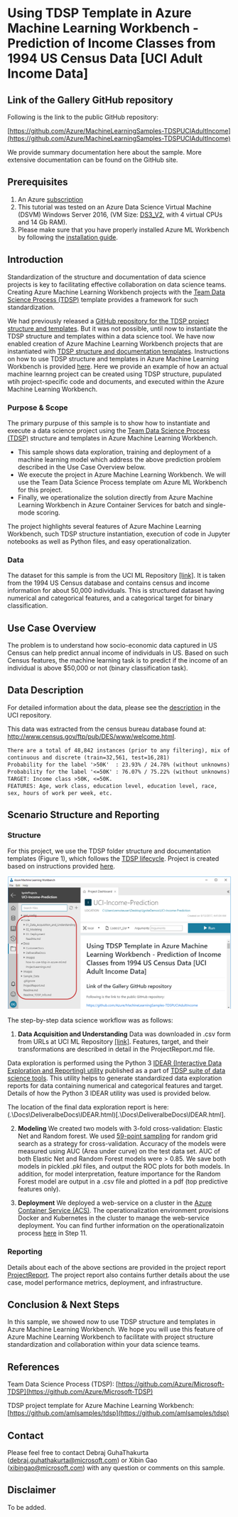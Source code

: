 # Using TDSP Template in Azure Machine Learning Workbench - Prediction of Income Classes from 1994 US Census Data [UCI Adult Income Data]


## Link of the Gallery GitHub repository
Following is the link to the public GitHub repository: 

[https://github.com/Azure/MachineLearningSamples-TDSPUCIAdultIncome](https://github.com/Azure/MachineLearningSamples-TDSPUCIAdultIncome)

We provide summary documentation here about the sample. More extensive documentation can be found on the GitHub site.


## Prerequisites
1. An Azure [subscription](https://azure.microsoft.com/en-us/free/)
2. This tutorial was tested on an Azure Data Science Virtual Machine (DSVM) Windows Server 2016, (VM Size: [DS3_V2](https://docs.microsoft.com/en-us/azure/virtual-machines/windows/sizes), with 4 virtual CPUs and 14 Gb RAM). 
3. Please make sure that you have properly installed Azure ML Workbench by following the [installation guide](https://github.com/Azure/ViennaDocs/blob/master/Documentation/Installation.md).


## Introduction

Standardization of the structure and documentation of data science projects is key to facilitating effective collaboration on data science teams. Creating Azure Machine Learning Workbench projects with the [Team Data Science Process (TDSP)](https://github.com/Azure/Microsoft-TDSP) template provides a framework for such standardization.

We had previously released a [GitHub repository for the TDSP project structure and templates](https://github.com/Azure/Azure-TDSP-ProjectTemplate). But it was not possible, until now to instantiate the TDSP structure and templates within a data science tool. We have now enabled creation of Azure Machine Learning Workbench projects that are instantiated with [TDSP structure and documentation templates](https://github.com/amlsamples/tdsp). Instructions on how to use TDSP structure and templates in Azure Machine Learning Workbench is provided [here](https://github.com/amlsamples/tdsp/blob/master/Docs/how-to-use-tdsp-in-azure-ml.md). Here we provide an example of how an actual machine learnng project can be created using TDSP structure, pupulated wtih project-specific code and documents, and executed within the Azure Machine Learning Workbench.

### Purpose & Scope
The primary purpuse of this sample is to show how to instantiate and execute a data science project using the [Team Data Science Process (TDSP)](https://github.com/Azure/Microsoft-TDSP) structure and templates in Azure Machine Learning Workbench.

 * This sample shows data exploration, training and deployment of a machine learning model which address the above prediction problem described in the Use Case Overview below. 
 * We execute the project in Azure Machine Learning Workbench. We will use the Team Data Science Process template om Azure ML Workbench for this project. 
 * Finally, we operationalize the solution directly from Azure Machine Learning Workbench in Azure Container Services for batch and single-mode scoring.

 The project highlights several features of Azure Machine Learning Workbench, such TDSP structure instantiation, execution of code in Jupyter notebooks as well as Python files, and easy operationalization.

### Data 
The dataset for this sample is from the UCI ML Repository [[link]](https://archive.ics.uci.edu/ml/datasets/adult). It is taken from the 1994 US Census database and contains census and income information for about 50,000 individuals. This is structured dataset having numerical and categorical features, and a categorical target for binary classification. 

## Use Case Overview
The problem is to understand how socio-economic data captured in US Census can help predict annual income of individuals in US. Based on such Census features, the machine learning task is to predict if the income of an individual is above $50,000 or not (binary classification task).

## Data Description
For detailed information about the data, please see the [description](https://archive.ics.uci.edu/ml/machine-learning-databases/adult/adult.names) in the UCI repository. 

This data was extracted from the census bureau database found at: http://www.census.gov/ftp/pub/DES/www/welcome.html. 

    There are a total of 48,842 instances (prior to any filtering), mix of continuous and discrete (train=32,561, test=16,281)
    Probability for the label '>50K'  : 23.93% / 24.78% (without unknowns)
    Probability for the label '<=50K' : 76.07% / 75.22% (without unknowns)
    TARGET: Income class >50K, <=50K.
    FEATURES: Age, work class, education level, education level, race, sex, hours of work per week, etc.

## Scenario Structure and Reporting

### Structure
For this project, we use the TDSP folder structure and documentation templates (Figure 1), which follows the [TDSP lifecycle](https://github.com/Azure/Microsoft-TDSP/blob/master/Docs/lifecycle-detail.md). Project is created based on instructions provided [here](https://github.com/amlsamples/tdsp/blob/master/Docs/how-to-use-tdsp-in-azure-ml.md).


![Fill in project information](./Docs/Images/instantiation-3.png) 

The step-by-step data science workflow was as follows:

1. **Data Acquisition and Understanding**
Data was downloaded in .csv form from URLs at UCI ML Repository [[link]](https://archive.ics.uci.edu/ml/datasets/adult). Features, target, and their transformations are described in detail in the ProjectReport.md file.

Data exploration is performed using the Python 3 [IDEAR (Interactive Data Exploration and Reporting) utility](https://github.com/Azure/Azure-TDSP-Utilities/tree/master/DataScienceUtilities/DataReport-Utils/Python) published as a part of [TDSP suite of data science tools](https://github.com/Azure/Azure-TDSP-Utilities). This utility helps to generate standardized data exploration reports for data containing numerical and categorical features and target. Details of how the Python 3 IDEAR utility was used is provided below. 

The location of the final data exploration report is here: (.\Docs\DeliveralbeDocs\IDEAR.html)[.\Docs\DeliveralbeDocs\IDEAR.html].


2. **Modeling**
We created two models with 3-fold cross-validation: Elastic Net and Random forest. We used [59-point sampling](http://www.jmlr.org/papers/volume13/bergstra12a/bergstra12a.pdf)  for random grid search as a strategy for cross-validation. Accuracy of the models were measured using AUC (Area under curve) on the test data set. AUC of both Elastic Net and Random Forest models were > 0.85. We save both models in pickled .pkl files, and output the ROC plots for both models. In addition, for model interpretation, feature importance for the Random Forest model are output in a .csv file and plotted in a pdf (top predictive features only).

3. **Deployment**
We  deployed a web-service on a cluster in the [Azure Container Service (ACS)](https://azure.microsoft.com/en-us/services/container-service/). The operationalization environment provisions Docker and Kubernetes in the cluster to manage the web-service deployment. You can find further information on the operationalizatoin process [here](https://github.com/Azure/ViennaDocs/blob/master/Documentation/tutorial-classifying-iris.md) in Step 11.


### Reporting
Details about each of the above sections are provided in the project report [ProjectReport](https://github.com/Azure/MachineLearningSamples-TDSPUCIAdultIncome/ProjectReport.md). The project report also contains further details about the use case, model performance metrics, deployment, and infrastructure.


## Conclusion & Next Steps

In this sample, we showed now to use TDSP structure and templates in Azure Machine Learning Workbench. We hope you will use this feature of Azure Machine Learning Workbench to facilitate with project structure standardization and collaboration within your data science teams.

## References

Team Data Science Process (TDSP):  [https://github.com/Azure/Microsoft-TDSP](https://github.com/Azure/Microsoft-TDSP)

TDSP project template for Azure Machine Learning Workbench: [https://github.com/amlsamples/tdsp](https://github.com/amlsamples/tdsp)

## Contact

Please feel free to contact Debraj GuhaThakurta (debraj.guhathakurta@microsoft.com) or Xibin Gao (xibingao@microsoft.com) with any question or comments on this sample.

## Disclaimer

To be added.